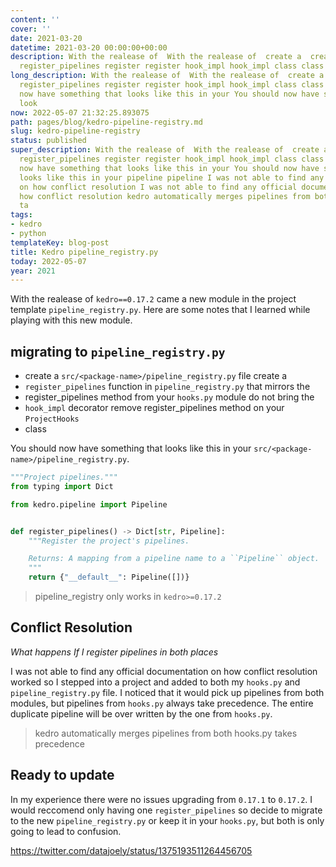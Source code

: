 ```yaml
---
content: ''
cover: ''
date: 2021-03-20
datetime: 2021-03-20 00:00:00+00:00
description: With the realease of  With the realease of  create a  create a  register_pipelines
  register_pipelines register register hook_impl hook_impl class class You shou
long_description: With the realease of  With the realease of  create a  create a  register_pipelines
  register_pipelines register register hook_impl hook_impl class class You should
  now have something that looks like this in your You should now have something that
  look
now: 2022-05-07 21:32:25.893075
path: pages/blog/kedro-pipeline-registry.md
slug: kedro-pipeline-registry
status: published
super_description: With the realease of  With the realease of  create a  create a  register_pipelines
  register_pipelines register register hook_impl hook_impl class class You should
  now have something that looks like this in your You should now have something that
  looks like this in your pipeline pipeline I was not able to find any official documentation
  on how conflict resolution I was not able to find any official documentation on
  how conflict resolution kedro automatically merges pipelines from both hooks.py
  ta
tags:
- kedro
- python
templateKey: blog-post
title: Kedro pipeline_registry.py
today: 2022-05-07
year: 2021
---
```


With the realease of `kedro==0.17.2` came a new module in the project template
`pipeline_registry.py`.  Here are some notes that I learned while playing with
this new module.

## migrating to `pipeline_registry.py`


* create a `src/<package-name>/pipeline_registry.py` file create a
* `register_pipelines` function in `pipeline_registry.py` that mirrors the
* register_pipelines method from your `hooks.py` module do not bring the
* `hook_impl` decorator remove register_pipelines method on your `ProjectHooks`
* class

You should now have something that looks like this in your
`src/<package-name>/pipeline_registry.py`.

``` python 
"""Project pipelines."""
from typing import Dict

from kedro.pipeline import Pipeline


def register_pipelines() -> Dict[str, Pipeline]:
    """Register the project's pipelines.

    Returns: A mapping from a pipeline name to a ``Pipeline`` object.
    """
    return {"__default__": Pipeline([])}
```


> pipeline_registry only works in `kedro>=0.17.2`

## Conflict Resolution

_What happens If I register pipelines in both places_

I was not able to find any official documentation on how conflict resolution
worked so I stepped into a project and added to both my `hooks.py` and
`pipeline_registry.py` file.  I noticed that it would pick up pipelines from
both modules, but pipelines from `hooks.py` always take precedence.  The entire
duplicate pipeline will be over written by the one from `hooks.py`.

>  kedro automatically merges pipelines from both hooks.py takes precedence

## Ready to update

In my experience there were no issues upgrading from `0.17.1` to `0.17.2`.  I
would reccomend only having one `register_pipelines` so decide to migrate to
the new `pipeline_registry.py` or keep it in your `hooks.py`, but both is only
going to lead to confusion.


https://twitter.com/datajoely/status/1375193511264456705